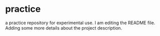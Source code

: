 # practice
a practice repository for experimental use.
I am editing the README file. Adding some more details about the project description.
